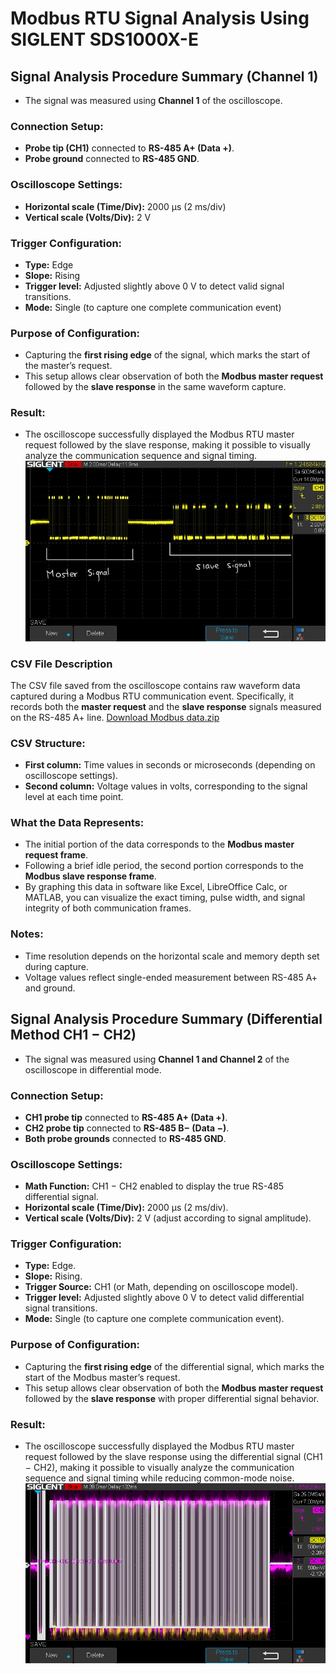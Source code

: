 # Modbus RTU Signal Analysis Using SIGLENT SDS1000X-E

## Signal Analysis Procedure Summary (Channel 1)

- The signal was measured using **Channel 1** of the oscilloscope.

### Connection Setup:
- **Probe tip (CH1)** connected to **RS-485 A+ (Data +)**.
- **Probe ground** connected to **RS-485 GND**.

### Oscilloscope Settings:
- **Horizontal scale (Time/Div):** 2000 µs (2 ms/div)
- **Vertical scale (Volts/Div):** 2 V

### Trigger Configuration:
- **Type:** Edge
- **Slope:** Rising
- **Trigger level:** Adjusted slightly above 0 V to detect valid signal transitions.
- **Mode:** Single (to capture one complete communication event)

### Purpose of Configuration:
- Capturing the **first rising edge** of the signal, which marks the start of the master’s request.
- This setup allows clear observation of both the **Modbus master request** followed by the **slave response** in the same waveform capture.

### Result:
- The oscilloscope successfully displayed the Modbus RTU master request followed by the slave response, making it possible to visually analyze the communication sequence and signal timing.
![Oscilloscope RS-485](./IMG_1009.jpg)
### CSV File Description

The CSV file saved from the oscilloscope contains raw waveform data captured during a Modbus RTU communication event. Specifically, it records both the **master request** and the **slave response** signals measured on the RS-485 A+ line.
[Download Modbus data.zip](Modbus%20data.zip)

### CSV Structure:
- **First column:** Time values in seconds or microseconds (depending on oscilloscope settings).
- **Second column:** Voltage values in volts, corresponding to the signal level at each time point.

### What the Data Represents:
- The initial portion of the data corresponds to the **Modbus master request frame**.
- Following a brief idle period, the second portion corresponds to the **Modbus slave response frame**.
- By graphing this data in software like Excel, LibreOffice Calc, or MATLAB, you can visualize the exact timing, pulse width, and signal integrity of both communication frames.

### Notes:
- Time resolution depends on the horizontal scale and memory depth set during capture.
- Voltage values reflect single-ended measurement between RS-485 A+ and ground.

## Signal Analysis Procedure Summary (Differential Method CH1 − CH2)

- The signal was measured using **Channel 1 and Channel 2** of the oscilloscope in differential mode.

### Connection Setup:
- **CH1 probe tip** connected to **RS-485 A+ (Data +)**.
- **CH2 probe tip** connected to **RS-485 B− (Data −)**.
- **Both probe grounds** connected to **RS-485 GND**.

### Oscilloscope Settings:
- **Math Function:** CH1 − CH2 enabled to display the true RS-485 differential signal.
- **Horizontal scale (Time/Div):** 2000 µs (2 ms/div).
- **Vertical scale (Volts/Div):** 2 V (adjust according to signal amplitude).

### Trigger Configuration:
- **Type:** Edge.
- **Slope:** Rising.
- **Trigger Source:** CH1 (or Math, depending on oscilloscope model).
- **Trigger level:** Adjusted slightly above 0 V to detect valid differential signal transitions.
- **Mode:** Single (to capture one complete communication event).

### Purpose of Configuration:
- Capturing the **first rising edge** of the differential signal, which marks the start of the Modbus master’s request.
- This setup allows clear observation of both the **Modbus master request** followed by the **slave response** with proper differential signal behavior.

### Result:
- The oscilloscope successfully displayed the Modbus RTU master request followed by the slave response using the differential signal (CH1 − CH2), making it possible to visually analyze the communication sequence and signal timing while reducing common-mode noise.
![Oscilloscope RS-485](./SDS00002.png)

